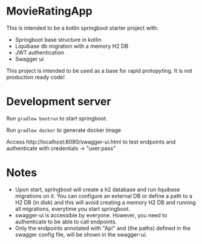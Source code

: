 # MovieRatingApp

This is intended to be a kotlin springboot starter project with:
  * Springboot base structure in kotlin
  * Liquibase db migration with a memory H2 DB
  * JWT authentication
  * Swagger ui

This project is intended to be used as a base for rapid protopyting. It is not production ready code!

# Development server

Run ```gradlew bootrun``` to start springboot. 

Run ```gradlew docker``` to generate docker image

Access http://localhost:8080/swagger-ui.html to test endpoints and authenticate with credentials -> "user:pass"

# Notes
 * Upon start, springboot will create a h2 database and run liquibase migrations on it. You can configure an external DB or define a path to a H2 DB (in disk) and this will avoid creating a memory H2 DB and running all migrations, everytime you start springboot.
 * swagger-ui is accessible by everyone. However, you need to authenticate to be able to call endpoints.
 * Only the endpoints annotated with "Api" and (the paths) defined in the swagger config file, will be shown in the swagger-ui.

